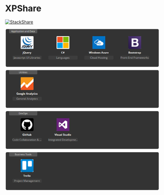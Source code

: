 # XPShare 
 [![StackShare](https://img.shields.io/badge/tech-stack-0690fa.svg?style=flat)](https://stackshare.io/laurentem0514/xpshare-app)

![Alt text](ReadmeContent/XPShareStacks.png?raw=true "XPShare Stacks")